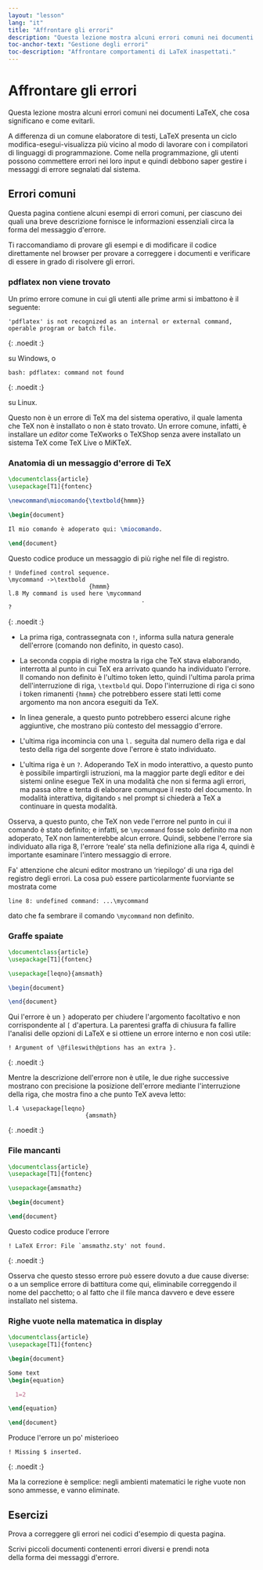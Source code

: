 ```yaml
---
layout: "lesson"
lang: "it"
title: "Affrontare gli errori"
description: "Questa lezione mostra alcuni errori comuni nei documenti LaTeX, che cosa significano e come evitarli."
toc-anchor-text: "Gestione degli errori"
toc-description: "Affrontare comportamenti di LaTeX inaspettati."
---
```


# Affrontare gli errori

<span
  class="summary">Questa lezione mostra alcuni errori comuni nei documenti LaTeX, che cosa significano e come evitarli.</span>

A differenza di un comune elaboratore di testi, 
LaTeX presenta un ciclo modifica-esegui-visualizza 
più vicino al modo di lavorare con i compilatori 
di linguaggi di programmazione. 
Come nella programmazione, gli utenti possono 
commettere errori nei loro input e quindi 
debbono saper gestire i messaggi di errore 
segnalati dal sistema.

## Errori comuni

Questa pagina contiene alcuni esempi di
errori comuni, per ciascuno dei quali
una breve descrizione fornisce le 
informazioni essenziali
circa la forma del messaggio d'errore.

Ti raccomandiamo di provare gli 
esempi e di modificare il codice
direttamente nel browser 
per provare a correggere 
i documenti e verificare di 
essere in grado di risolvere gli errori.

### pdflatex non viene trovato

Un primo errore comune in cui gli 
utenti alle prime armi si imbattono
è il seguente:

```
'pdflatex' is not recognized as an internal or external command,
operable program or batch file.
```
{: .noedit :}

su Windows, o

```
bash: pdflatex: command not found
```
{: .noedit :}

su Linux.

Questo non è un errore di TeX ma del 
sistema operativo, il quale lamenta 
che TeX non è installato o non è 
stato trovato. 
Un errore comune, infatti, è 
installare un _editor_ come 
TeXworks o TeXShop senza avere 
installato un sistema TeX come 
TeX Live o MiKTeX.

### Anatomia di un messaggio d'errore di TeX

```latex
\documentclass{article}
\usepackage[T1]{fontenc}

\newcommand\miocomando{\textbold{hmmm}}

\begin{document}

Il mio comando è adoperato qui: \miocomando.

\end{document}
```
Questo codice produce un messaggio di più righe nel file
di registro.

```
! Undefined control sequence.
\mycommand ->\textbold 
                       {hmmm}
l.8 My command is used here \mycommand
                                      .
? 
```
{: .noedit :}

* La prima riga, contrassegnata con `!`, informa sulla natura generale dell'errore (comando non definito, 
  in questo caso).
* La seconda coppia di righe mostra la riga che TeX stava elaborando, interrotta al punto in cui TeX
  era arrivato quando ha individuato l'errore. Il comando non definito è l'ultimo token letto, quindi 
  l'ultima parola prima dell'interruzione di riga, `\textbold` qui. Dopo l'interruzione di riga ci 
  sono i token rimanenti `{hmmm}` che potrebbero essere stati letti come argomento ma non ancora eseguiti 
  da TeX.
* In linea generale, a questo punto potrebbero esserci alcune righe aggiuntive, che mostrano più contesto 
  del messaggio d'errore.
* L'ultima riga incomincia con una `l.` seguita dal numero della riga e dal testo della riga del sorgente 
  dove l'errore è stato individuato.
  
* L'ultima riga è un `?`. Adoperando TeX in modo interattivo, a questo punto è possibile impartirgli 
  istruzioni, ma la maggior parte degli editor e dei sistemi online esegue TeX in una modalità che 
  non si ferma agli errori, ma passa oltre e tenta di elaborare comunque il resto del documento. 
  In modalità interattiva, digitando `s` nel prompt si chiederà a TeX a continuare in questa modalità. 

Osserva, a questo punto, che TeX non vede l'errore nel punto in cui 
il comando è stato definito; e infatti, se `\mycommand` fosse solo definito 
ma non adoperato, TeX non lamenterebbe alcun errore. 
Quindi, sebbene l'errore sia individuato alla riga 8, l'errore ‘reale’ 
sta nella definizione alla riga 4, quindi è importante esaminare l'intero 
messaggio di errore.

Fa' attenzione che alcuni editor mostrano un ‘riepilogo’ di una riga del 
registro degli errori. La cosa può essere particolarmente fuorviante se 
mostrata come

`line 8: undefined command: ...\mycommand`

dato che fa sembrare il comando `\mycommand` non definito.


### Graffe spaiate


```latex
\documentclass{article}
\usepackage[T1]{fontenc}

\usepackage[leqno}{amsmath}

\begin{document}

\end{document}
```
Qui l'errore è un `}` adoperato per chiudere l'argomento facoltativo e non 
corrispondente al `[` d'apertura. 
La parentesi graffa di chiusura fa fallire l'analisi delle opzioni di LaTeX 
e si ottiene un errore interno e non così utile:

```
! Argument of \@fileswith@ptions has an extra }.
```
{: .noedit :}

Mentre la descrizione dell'errore non è utile, le due righe successive mostrano 
con precisione la posizione dell'errore mediante l'interruzione della riga, 
che mostra fino a che punto TeX aveva letto:

```
l.4 \usepackage[leqno}
                      {amsmath}
```
{: .noedit :}


### File mancanti

```latex
\documentclass{article}
\usepackage[T1]{fontenc}

\usepackage{amsmathz}

\begin{document}

\end{document}
```
Questo codice produce l'errore

```
! LaTeX Error: File `amsmathz.sty' not found.
```
{: .noedit :}

Osserva che questo stesso errore può essere dovuto a due cause 
diverse: o a un semplice errore di battitura come qui, eliminabile 
correggendo il nome del pacchetto; o al fatto che il file manca
davvero e deve essere installato nel sistema.

### Righe vuote nella matematica in display

```latex
\documentclass{article}
\usepackage[T1]{fontenc}

\begin{document}

Some text
\begin{equation}

  1=2

\end{equation}

\end{document}
```

Produce l'errore un po' misterioeo

```
! Missing $ inserted.
```
{: .noedit :}

Ma la correzione è semplice: negli ambienti matematici le righe vuote 
non sono ammesse, e vanno eliminate.

## Esercizi

Prova a correggere gli errori nei codici d'esempio di questa pagina.

Scrivi piccoli documenti contenenti errori diversi e prendi nota  
della forma dei messaggi d'errore.

<script>
  window.addEventListener('load', function(){
      if(editors['pre2'] != null) editors['pre2'].moveCursorTo(3, 31, false);
      if(editors['pre4'] != null) editors['pre4'].moveCursorTo(3, 18, false);
      if(editors['pre7'] != null) editors['pre7'].moveCursorTo(3  , 20, false);
      if(editors['pre9'] != null) editors['pre9'].moveCursorTo(7, 0, false);
  }, false);
</script>
